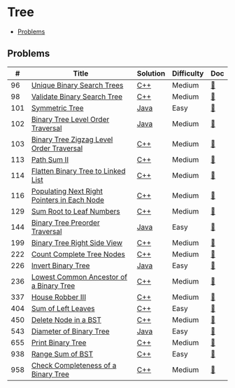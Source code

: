 # Tree

- [Problems](#problems)

## Problems

| #   | Title | Solution | Difficulty | Doc |
| --- | ----- | -------- | ---------- | --- |
| 96 | [Unique Binary Search Trees](https://leetcode.com/problems/unique-binary-search-trees/) | [C++](../../code/cpp/96.cpp) | Medium | [📃](../../docs/96.%20Unique%20Binary%20Search%20Trees.md) |
| 98 | [Validate Binary Search Tree](https://leetcode.com/problems/validate-binary-search-tree/) | [C++](../../code/cpp/98.cpp) | Medium | [📃](../../docs/98.%20Validate%20Binary%20Search%20Tree.md) |
| 101 | [Symmetric Tree](https://leetcode.com/problems/symmetric-tree/) | [Java](../../code/java/101.java) | Easy | [📃](../../docs/101.%20Symmetric%20Tree.md) |
| 102 | [Binary Tree Level Order Traversal](https://leetcode.com/problems/binary-tree-level-order-traversal/) | [Java](../../code/java/102.java) | Medium | [📃](../../docs/102.%20Binary%20Tree%20Level%20Order%20Traversal.md) |
| 103 | [Binary Tree Zigzag Level Order Traversal](https://leetcode.com/problems/binary-tree-zigzag-level-order-traversal/) | [C++](../../code/cpp/103.cpp) | Medium | [📃](../../docs/103.%20Binary%20Tree%20Zigzag%20Level%20Order%20Traversal.md) |
| 113 | [Path Sum II](https://leetcode.com/problems/path-sum-ii/) | [C++](../../code/cpp/113.cpp) | Medium | [📃](../../docs/113.%20Path%20Sum%20II.md) |
| 114 | [Flatten Binary Tree to Linked List](https://leetcode.com/problems/flatten-binary-tree-to-linked-list/) | [C++](../../code/cpp/114.cpp) | Medium | [📃](../../docs/114.%20Flatten%20Binary%20Tree%20to%20Linked%20List.md) |
| 116 | [Populating Next Right Pointers in Each Node](https://leetcode.com/problems/populating-next-right-pointers-in-each-node/) | [C++](../../code/cpp/116.cpp) | Medium | [📃](../../docs/116.%20Populating%20Next%20Right%20Pointers%20in%20Each%20Node.md) |
| 129 | [Sum Root to Leaf Numbers](https://leetcode.com/problems/sum-root-to-leaf-numbers/) | [C++](../../code/cpp/129.cpp) | Medium | [📃](../../docs/129.%20Sum%20Root%20to%20Leaf%20Numbers.md) |
| 144 | [Binary Tree Preorder Traversal](https://leetcode.com/problems/binary-tree-preorder-traversal/) | [Java](../../code/java/144.java) | Easy | [📃](../../docs/144.%20Binary%20Tree%20Preorder%20Traversal.md) |
| 199 | [Binary Tree Right Side View](https://leetcode.com/problems/binary-tree-right-side-view/) | [C++](../../code/cpp/199.cpp) | Medium | [📃](../../docs/199.%20Binary%20Tree%20Right%20Side%20View.md) |
| 222 | [Count Complete Tree Nodes](https://leetcode.com/problems/count-complete-tree-nodes/) | [C++](../../code/cpp/222.cpp) | Medium | [📃](../../docs/222.%20Count%20Complete%20Tree%20Nodes.md) |
| 226 | [Invert Binary Tree](https://leetcode.com/problems/invert-binary-tree/) | [Java](../../code/java/226.java) | Easy | [📃](../../docs/226.%20Invert%20Binary%20Tree.md) |
| 236 | [Lowest Common Ancestor of a Binary Tree](https://leetcode.com/problems/lowest-common-ancestor-of-a-binary-tree/) | [C++](../../code/cpp/236.cpp) | Medium | [📃](../../docs/236.%20Lowest%20Common%20Ancestor%20of%20a%20Binary%20Tree.md) |
| 337 | [House Robber III](https://leetcode.com/problems/house-robber-iii/) | [C++](../../code/cpp/337.cpp) | Medium | [📃](../../docs/337.%20House%20Robber%20III.md) |
| 404 | [Sum of Left Leaves](https://leetcode.com/problems/sum-of-left-leaves/) | [C++](../../code/cpp/404.cpp) | Easy | [📃](../../docs/404.%20Sum%20of%20Left%20Leaves.md) |
| 450 | [Delete Node in a BST](https://leetcode.com/problems/delete-node-in-a-bst/) | [C++](../../code/cpp/450.cpp) | Medium | [📃](../../docs/450.%20Delete%20Node%20in%20a%20BST.md) |
| 543 | [Diameter of Binary Tree](https://leetcode.com/problems/diameter-of-binary-tree/) | [Java](../../code/java/543.java) | Easy | [📃](../../docs/543.%20Diameter%20of%20Binary%20Tree.md) |
| 655 | [Print Binary Tree](https://leetcode.com/problems/print-binary-tree/) | [C++](../../code/cpp/655.cpp) | Medium | [📃](../../docs/655.%20Print%20Binary%20Tree.md) |
| 938 | [Range Sum of BST](https://leetcode.com/problems/range-sum-of-bst/) | [C++](../../code/cpp/938.cpp) | Easy | [📃](../../docs/938.%20Range%20Sum%20of%20BST.md) |
| 958 | [Check Completeness of a Binary Tree](https://leetcode.com/problems/check-completeness-of-a-binary-tree/) | [C++](../../code/cpp/958.cpp) | Medium | [📃](../../docs/958.%20Check%20Completeness%20of%20a%20Binary%20Tree.md) |
